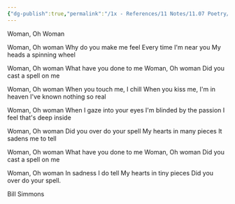 ```yaml
---
{"dg-publish":true,"permalink":"/1x - References/11 Notes/11.07 Poetry/Woman Oh Woman - Bill Simmons/","title":"Woman Oh Woman - Bill Simmons","noteIcon":"","created":"2023-09-06T21:34:47.919+03:00","updated":"2024-02-14T20:18:17.907+03:00"}
---
```


Woman, Oh Woman
  	
Woman, Oh woman
Why do you make me feel
Every time I'm near you
My heads a spinning wheel

Woman, Oh woman
What have you done to me
Woman, Oh woman
Did you cast a spell on me

Woman, Oh woman
When you touch me, I chill
When you kiss me, I'm in heaven
I've known nothing so real

Woman, Oh woman
When I gaze into your eyes
I'm blinded by the passion
I feel that's deep inside

Woman, Oh woman
Did you over do your spell
My hearts in many pieces
It sadens me to tell

Woman, Oh woman
What have you done to me
Woman, Oh woman
Did you cast a spell on me

Woman, Oh woman
In sadness I do tell
My hearts in tiny pieces
Did you over do your spell.

Bill Simmons 